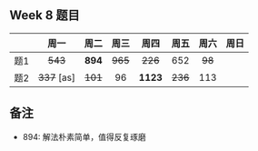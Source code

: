 

## Week 8 题目
|       | 周一   | 周二   |  周三 |   周四 |   周五  | 周六 |  周日 |
| :----:| :----:| :----:|:----:  |:----: |:----: |:----:|:----: |
| 题1   |~~543~~	| **894**	 |  ~~965~~    |  ~~226~~  |652   |  ~~98~~|
| 题2   |~~337~~ [as]   | ~~101~~    |    96    |  **1123**  |~~236~~  | 113|

## 备注
- 894: 解法朴素简单，值得反复琢磨






